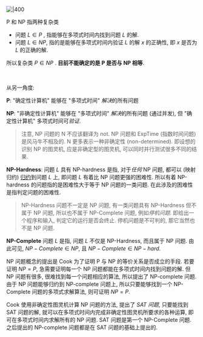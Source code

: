
![|400](../../attach/P_NP_NPC_NPH.avif)

P 和 NP 指两种复杂类  
- 问题 $L\in P$ , 指能够在多项式时间内找到问题 $L$ 的解.  
- 问题 $L\in NP$, 指的是能够在多项式时间内验证 $L$ 的解 $x$ 的正确性, 即 $x$ 是否为 $L$ 的正确的解. 

所以复杂类 $P\in NP$ . **目前不能确定的是 P 是否与 NP 相等**.

<br>

从另一角度:

**P**: "确定性计算机" 能够在 "多项式时间" *解决*的所有问题

**NP**: "非确定性计算机" 能够在 "多项式时间" *解决*的所有问题 (通过并发), 但 "确定性计算机" 多项式时间可*验证*.

> 注意, NP 问题的 N 不应该翻译为 not. NP 问题和 ExpTime (指数时间问题) 是风马牛不相及的. N 更多表示一种非确定性 (non-determined). 即设想的识别 NP 的图灵机, 应是非确定型的图灵机, 可以同时并行测试很多不同的结果. 

**NP-Hardness**: 问题 $L$ 具有 NP-hardness 是指, 对于*任何* NP 问题, 都可以 (映射归约) [归约](归约证明.md)到问题 $L$ 上, 即问题 $L$ 有着比 NP 问题更强的困难性. 所以有着 NP-hardness 的问题指的是困难性大于等于 NP 问题的一类问题. 在此涉及的困难性是指判定问题的困难性. 

> NP-Hardness 问题不一定是 NP 问题, 有一类问题具有 NP-Hardness 但不属于 NP 问题, 所以也不属于 NP-Complete 问题, 例如*停机问题*. 即给出一个程序和输入, 判定它的运行是否会终止. 停机问题是不可判的, 那它当然也不是 NP 问题. 

**NP-Complete** 问题 $L$ 是指, 问题 $L$ 不仅是 NP-Hardness, 而且属于 NP 问题. 由此可见, ${} NP-Complete\in NP {}$, 且 ${} NP-Complete\in NP-hard {}$.

NP 问题概念的提出是 Cook 为了证明 P 与 NP 的等价关系是否成立的手段. 若要证明 $NP=P$, 急需要证明每一个 NP 问题都能在多项式时间内找到问题的解. 但 NP 问题有很多, 很难找到每一个问题相应的算法, 所以提出了 NP-complete 问题. 由于 NP 问题能够归约到 NP-complete 问题上, 所以只要能够找到一个 NP-Complete 问题的多项式求解算法, 则可证明 $NP=P$.

Cook 使用非确定性图灵机计算 NP 问题的方法, 提出了 *SAT 问题*, 只要能找到 SAT 问题的解, 就可以在多项式时间内完成非确定性图灵机所要求的各种运算, 即可在多项式时间内求解所有的 NP 问题. SAT 问题是第一个 NP-Complete 问题. 之后提出的 NP-complete 问题都是在 SAT 问题的基础上提出的. 
